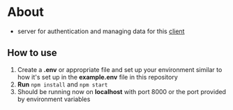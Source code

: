 # About
- server for authentication and managing data for this [client](https://github.com/DynamiteBob17/Pinterest-Clone-Client)

## How to use
1. Create a **.env** or appropriate file and set up your environment similar to how it's set up in the **example.env** file in this repository
2. **Run** `npm install` and `npm start`
3. Should be running now on **localhost** with port 8000 or the port provided by environment variables
